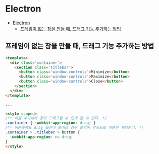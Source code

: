 # Electron
- [Electron](#electron)
  - [프레임이 없는 창을 만들 때, 드래그 기능 추가하는 방법](#프레임이-없는-창을-만들-때-드래그-기능-추가하는-방법)

## 프레임이 없는 창을 만들 때, 드래그 기능 추가하는 방법
``` html
<template>
  <div class='container'>
    <section class='titlebar'>
      <button class='window-controls'>Minimize</button>
      <button class='window-controls'>Maximize</button>
      <button class='window-controls'>Close</button>
    </section>
  </div>
</template>

...

<style scoped>
/** 이걸 추가해서 창이 드래그될 수 있게 할 수 있다. */
.container { -webkit-app-region: drag; }
/** 버튼들에도 drag 옵션이 들어갈 경우 클릭이 안되므로 버튼은 제외한다. */
.container > .titlebar > button {
  -webkit-app-region: no-drag;
}
</style>
```